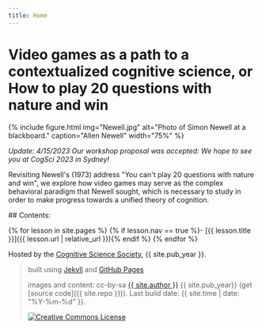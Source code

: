 ```yaml
---
title: Home
---
```


# Video games as a path to a contextualized cognitive science, or How to play 20 questions with nature and win

{% include figure.html img="Newell.jpg" alt="Photo of Simon Newell at a blackboard." caption="Allen Newell" width="75%" %}

*Update: 4/15/2023 Our workshop proposal was accepted: We hope to see you at CogSci 2023 in Sydney!*

Revisiting Newell's (1973) address "You can't play 20 questions with nature and win", we explore how video games may serve as the complex behavioral paradigm that Newell sought, which is necessary to study in order to make progress towards a unified theory of cognition.


<div class="toc" markdown="1">
## Contents:

{% for lesson in site.pages %}
{% if lesson.nav == true %}- [{{ lesson.title }}]({{ lesson.url | relative_url }}){% endif %}
{% endfor %}
</div>

Hosted by the [Cognitive Science Society](https://cognitivesciencesociety.org/), {{ site.pub_year }}.
 
> built using [Jekyll](https://jekyllrb.com/) and [GitHub Pages](https://pages.github.com/)
>
> images and content: cc-by-sa <a href="https://github.com/{{ site.github_username }}">{{ site.author }}</a> {{ site.pub_year}} (get [source code]({{ site.repo }})).
> Last build date: {{ site.time | date: "%Y-%m-%d" }}.
>
> <a href="http://creativecommons.org/licenses/by-sa/4.0/" rel="license"><img style="border-width: 0;" src="https://i.creativecommons.org/l/by-sa/4.0/88x31.png" alt="Creative Commons License" /></a>
